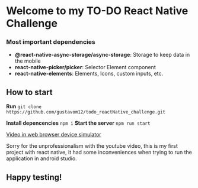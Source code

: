 # Welcome to my TO-DO React Native Challenge
### Most important dependencies
- **@react-native-async-storage/async-storage**: Storage to keep data in the mobile
- **react-native-picker/picker**: Selector Element component
- **react-native-elements**: Elements, Icons, custom inputs, etc.
## How to start
**Run** `git clone https://github.com/gustavom12/todo_reactNative_challenge.git`

**Install depencencies** `npm i`
**Start the server** `npm run start`

[Video in web browser device simulator](https://youtu.be/ENGpNwwXYhU)

Sorry for the unprofessionalism with the youtube video, this is my first project with react native, it had some inconveniences when trying to run the application in android studio.

## Happy testing!

